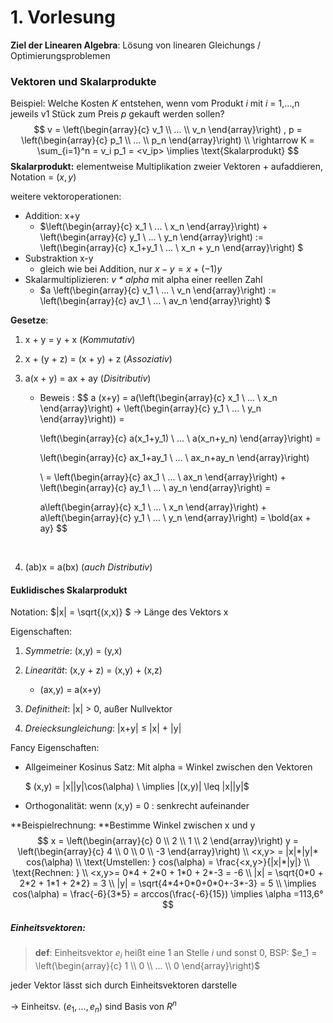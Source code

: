 # 1. Vorlesung

**Ziel der Linearen Algebra**: Lösung von linearen Gleichungs / Optimierungsproblemen



### Vektoren und Skalarprodukte

Beispiel: Welche Kosten *K* entstehen, wenn vom Produkt *i* mit *i* = 1,...,n jeweils v1 Stück zum Preis *p* gekauft werden sollen?
$$
v = \left(\begin{array}{c} v_1 \\ ... \\ v_n \end{array}\right) ,
p = \left(\begin{array}{c} p_1 \\ ... \\ p_n \end{array}\right)  \\
\rightarrow K = \sum_{i=1}^n = v_i p_1 = <v_ip>  \implies \text{Skalarprodukt}
$$
**Skalarprodukt:** elementweise Multiplikation zweier Vektoren + aufaddieren, Notation = $(x,y)$ 

weitere vektoroperationen: 

- Addition: x+y
    - $\left(\begin{array}{c} x_1 \\ ... \\ x_n \end{array}\right) + \left(\begin{array}{c} y_1 \\ ... \\ y_n \end{array}\right) := \left(\begin{array}{c} x_1+y_1 \\ ... \\ x_n + y_n \end{array}\right) $
- Substraktion x-y
    - gleich wie bei Addition, nur $x-y = x+(-1)y$
- Skalarmultiplizieren: *v \* alpha*  mit alpha einer reellen Zahl
    - $a \left(\begin{array}{c} v_1 \\ ... \\ v_n \end{array}\right) := \left(\begin{array}{c} av_1 \\ ... \\ av_n \end{array}\right) $

**Gesetze**:

1. x + y = y + x (*Kommutativ*)

2. x + (y + z) = (x + y) + z (*Assoziativ*)

3. a(x + y) = ax + ay (*Disitributiv*)

    - Beweis : 
$$
a (x+y) = 
        a(\left(\begin{array}{c} x_1 \\ ... \\ x_n \end{array}\right) + \left(\begin{array}{c} y_1 \\ ... \\ y_n 
        \end{array}\right)) = 
        
        \left(\begin{array}{c} a(x_1+y_1) \\ ... \\ a(x_n+y_n) \end{array}\right) = 
        
        \left(\begin{array}{c} ax_1+ay_1 \\ ... \\ ax_n+ay_n \end{array}\right)
        
        \\ = \left(\begin{array}{c} ax_1 \\ ... \\ ax_n \end{array}\right) + \left(\begin{array}{c} ay_1 \\ ... \\ ay_n 
        \end{array}\right) = 
        
        a\left(\begin{array}{c} x_1 \\ ... \\ x_n \end{array}\right) + a\left(\begin{array}{c} y_1 \\ ... \\ y_n 
        \end{array}\right) = \bold{ax + ay}
$$

​        

4. (ab)x = a(bx) (*auch Distributiv*)



#### Euklidisches Skalarprodukt 

Notation:  $|x| = \sqrt{(x,x)} $ -> Länge des Vektors x 

Eigenschaften: 

1. *Symmetrie*: (x,y) = (y,x) 

2. *Linearität*: (x,y + z) = (x,y) + (x,z) 

    - (ax,y) = a(x+y) 

3. *Definitheit*: |x| > 0, außer Nullvektor 
   
4. *Dreiecksungleichung*: |x+y| $\leq$ |x| + |y|

    

Fancy Eigenschaften: 

- Allgeimeiner Kosinus Satz: Mit alpha = Winkel zwischen den Vektoren

    $  (x,y) = |x||y|\cos(\alpha) \\ \implies |(x,y)| \leq |x||y|$

- Orthogonalität: wenn (x,y) = 0 : senkrecht aufeinander



**Beispielrechnung: **Bestimme Winkel zwischen x und y
$$
x = \left(\begin{array}{c} 0 \\ 2 \\ 1 \\ 2 \end{array}\right)
y = \left(\begin{array}{c} 4 \\ 0 \\ 0 \\ -3 \end{array}\right)
\\
<x,y> = |x|*|y|* cos(\alpha) 
\\
\text{Umstellen: }
cos(\alpha) = \frac{<x,y>}{|x|*|y|}
\\
\text{Rechnen: }
\\
<x,y>= 0*4 + 2*0 + 1*0 + 2*-3 = -6 
\\
|x| = \sqrt{0*0 + 2*2 + 1*1 + 2*2} = 3
\\
|y| = \sqrt{4*4+0*0+0*0+-3*-3} = 5
\\
\implies cos(\alpha) = \frac{-6}{3*5} = arccos(\frac{-6}{15}) 
\implies \alpha =113,6°
$$


##### Einheitsvektoren: 

> **def**: Einheitsvektor $e_i$ heißt eine 1 an Stelle *i* und sonst 0, BSP: $e_1 = \left(\begin{array}{c} 1 \\ 0 \\ ... \\ 0 \end{array}\right)$ 

jeder Vektor lässt sich durch Einheitsvektoren darstelle

\-\> Einheitsv. $(e_1,...,e_n)$ sind Basis von $R^n$

